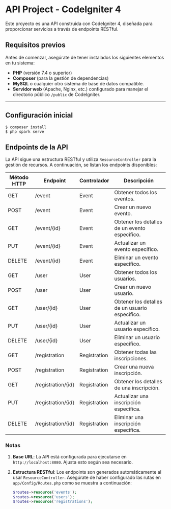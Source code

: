 # API Project - CodeIgniter 4

Este proyecto es una API construida con CodeIgniter 4, diseñada para proporcionar servicios a través de endpoints RESTful.

## Requisitos previos

Antes de comenzar, asegúrate de tener instalados los siguientes elementos en tu sistema:

- **PHP** (versión 7.4 o superior)
- **Composer** (para la gestión de dependencias)
- **MySQL** o cualquier otro sistema de base de datos compatible.
- **Servidor web** (Apache, Nginx, etc.) configurado para manejar el directorio público `/public` de CodeIgniter.

---

## Configuración inicial
```
$ composer install
$ php spark serve
```
## Endpoints de la API

La API sigue una estructura RESTful y utiliza `ResourceController` para la gestión de recursos. A continuación, se listan los endpoints disponibles:

| **Método HTTP** | **Endpoint**       | **Controlador** | **Descripción**                                |
| --------------- | ------------------ | --------------- | ---------------------------------------------- |
| GET             | /event             | Event           | Obtener todos los eventos.                     |
| POST            | /event             | Event           | Crear un nuevo evento.                         |
| GET             | /event/{id}        | Event           | Obtener los detalles de un evento específico.  |
| PUT             | /event/{id}        | Event           | Actualizar un evento específico.               |
| DELETE          | /event/{id}        | Event           | Eliminar un evento específico.                 |
| GET             | /user              | User            | Obtener todos los usuarios.                    |
| POST            | /user              | User            | Crear un nuevo usuario.                        |
| GET             | /user/{id}         | User            | Obtener los detalles de un usuario específico. |
| PUT             | /user/{id}         | User            | Actualizar un usuario específico.              |
| DELETE          | /user/{id}         | User            | Eliminar un usuario específico.                |
| GET             | /registration      | Registration    | Obtener todas las inscripciones.               |
| POST            | /registration      | Registration    | Crear una nueva inscripción.                   |
| GET             | /registration/{id} | Registration    | Obtener los detalles de una inscripción.       |
| PUT             | /registration/{id} | Registration    | Actualizar una inscripción específica.         |
| DELETE          | /registration/{id} | Registration    | Eliminar una inscripción específica.           |

### Notas

1. **Base URL**: La API está configurada para ejecutarse en `http://localhost:8080`. Ajusta esto según sea necesario.
2. **Estructura RESTful**: Los endpoints son generados automáticamente al usar `ResourceController`. Asegúrate de haber configurado las rutas en `app/Config/Routes.php` como se muestra a continuación:

   ```php
   $routes->resource('events');
   $routes->resource('users');
   $routes->resource('registrations');
   ```
